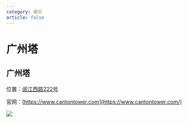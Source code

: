 ```yaml
---
category: 娱乐
article: false
---
```


# 广州塔

## 广州塔

<span class="icon iconfont icon-locate"></span> 位置：<a href="https://ditu.amap.com/place/B00140WBI1" target="_blank">阅江西路222号</a>

官网：[https://www.cantontower.com](https://www.cantontower.com/)

![](https://img.sherry4869.com/blog/life/play/guangzhou/hz/gzt/img.jpg)